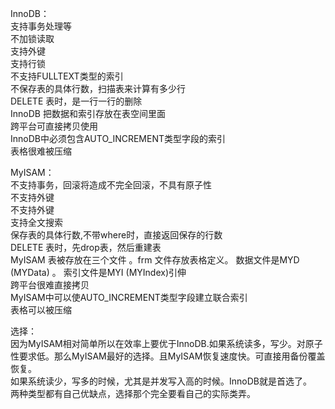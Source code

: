 InnoDB：  
支持事务处理等  
不加锁读取  
支持外键  
支持行锁  
不支持FULLTEXT类型的索引  
不保存表的具体行数，扫描表来计算有多少行  
DELETE 表时，是一行一行的删除  
InnoDB 把数据和索引存放在表空间里面  
跨平台可直接拷贝使用  
InnoDB中必须包含AUTO\_INCREMENT类型字段的索引  
表格很难被压缩

MyISAM：  
不支持事务，回滚将造成不完全回滚，不具有原子性  
不支持外键  
不支持外键  
支持全文搜索  
保存表的具体行数,不带where时，直接返回保存的行数  
DELETE 表时，先drop表，然后重建表  
MyISAM 表被存放在三个文件 。frm 文件存放表格定义。 数据文件是MYD \(MYData\) 。 索引文件是MYI \(MYIndex\)引伸  
跨平台很难直接拷贝  
MyISAM中可以使AUTO\_INCREMENT类型字段建立联合索引  
表格可以被压缩

选择：  
因为MyISAM相对简单所以在效率上要优于InnoDB.如果系统读多，写少。对原子性要求低。那么MyISAM最好的选择。且MyISAM恢复速度快。可直接用备份覆盖恢复。  
如果系统读少，写多的时候，尤其是并发写入高的时候。InnoDB就是首选了。  
两种类型都有自己优缺点，选择那个完全要看自己的实际类弄。

